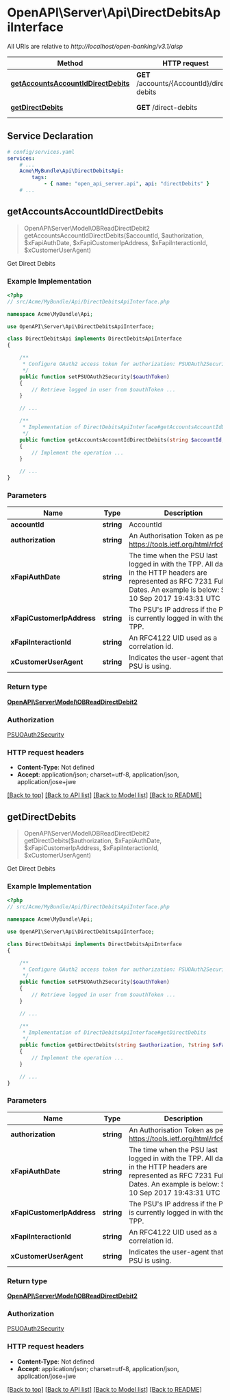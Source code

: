 # OpenAPI\Server\Api\DirectDebitsApiInterface

All URIs are relative to *http://localhost/open-banking/v3.1/aisp*

Method | HTTP request | Description
------------- | ------------- | -------------
[**getAccountsAccountIdDirectDebits**](DirectDebitsApiInterface.md#getAccountsAccountIdDirectDebits) | **GET** /accounts/{AccountId}/direct-debits | Get Direct Debits
[**getDirectDebits**](DirectDebitsApiInterface.md#getDirectDebits) | **GET** /direct-debits | Get Direct Debits


## Service Declaration
```yaml
# config/services.yaml
services:
    # ...
    Acme\MyBundle\Api\DirectDebitsApi:
        tags:
            - { name: "open_api_server.api", api: "directDebits" }
    # ...
```

## **getAccountsAccountIdDirectDebits**
> OpenAPI\Server\Model\OBReadDirectDebit2 getAccountsAccountIdDirectDebits($accountId, $authorization, $xFapiAuthDate, $xFapiCustomerIpAddress, $xFapiInteractionId, $xCustomerUserAgent)

Get Direct Debits

### Example Implementation
```php
<?php
// src/Acme/MyBundle/Api/DirectDebitsApiInterface.php

namespace Acme\MyBundle\Api;

use OpenAPI\Server\Api\DirectDebitsApiInterface;

class DirectDebitsApi implements DirectDebitsApiInterface
{

    /**
     * Configure OAuth2 access token for authorization: PSUOAuth2Security
     */
    public function setPSUOAuth2Security($oauthToken)
    {
        // Retrieve logged in user from $oauthToken ...
    }

    // ...

    /**
     * Implementation of DirectDebitsApiInterface#getAccountsAccountIdDirectDebits
     */
    public function getAccountsAccountIdDirectDebits(string $accountId, string $authorization, ?string $xFapiAuthDate, ?string $xFapiCustomerIpAddress, ?string $xFapiInteractionId, ?string $xCustomerUserAgent, int &$responseCode, array &$responseHeaders): array|object|null
    {
        // Implement the operation ...
    }

    // ...
}
```

### Parameters

Name | Type | Description  | Notes
------------- | ------------- | ------------- | -------------
 **accountId** | **string**| AccountId |
 **authorization** | **string**| An Authorisation Token as per https://tools.ietf.org/html/rfc6750 |
 **xFapiAuthDate** | **string**| The time when the PSU last logged in with the TPP.  All dates in the HTTP headers are represented as RFC 7231 Full Dates. An example is below:  Sun, 10 Sep 2017 19:43:31 UTC | [optional]
 **xFapiCustomerIpAddress** | **string**| The PSU&#39;s IP address if the PSU is currently logged in with the TPP. | [optional]
 **xFapiInteractionId** | **string**| An RFC4122 UID used as a correlation id. | [optional]
 **xCustomerUserAgent** | **string**| Indicates the user-agent that the PSU is using. | [optional]

### Return type

[**OpenAPI\Server\Model\OBReadDirectDebit2**](../Model/OBReadDirectDebit2.md)

### Authorization

[PSUOAuth2Security](../../README.md#PSUOAuth2Security)

### HTTP request headers

 - **Content-Type**: Not defined
 - **Accept**: application/json; charset=utf-8, application/json, application/jose+jwe

[[Back to top]](#) [[Back to API list]](../../README.md#documentation-for-api-endpoints) [[Back to Model list]](../../README.md#documentation-for-models) [[Back to README]](../../README.md)

## **getDirectDebits**
> OpenAPI\Server\Model\OBReadDirectDebit2 getDirectDebits($authorization, $xFapiAuthDate, $xFapiCustomerIpAddress, $xFapiInteractionId, $xCustomerUserAgent)

Get Direct Debits

### Example Implementation
```php
<?php
// src/Acme/MyBundle/Api/DirectDebitsApiInterface.php

namespace Acme\MyBundle\Api;

use OpenAPI\Server\Api\DirectDebitsApiInterface;

class DirectDebitsApi implements DirectDebitsApiInterface
{

    /**
     * Configure OAuth2 access token for authorization: PSUOAuth2Security
     */
    public function setPSUOAuth2Security($oauthToken)
    {
        // Retrieve logged in user from $oauthToken ...
    }

    // ...

    /**
     * Implementation of DirectDebitsApiInterface#getDirectDebits
     */
    public function getDirectDebits(string $authorization, ?string $xFapiAuthDate, ?string $xFapiCustomerIpAddress, ?string $xFapiInteractionId, ?string $xCustomerUserAgent, int &$responseCode, array &$responseHeaders): array|object|null
    {
        // Implement the operation ...
    }

    // ...
}
```

### Parameters

Name | Type | Description  | Notes
------------- | ------------- | ------------- | -------------
 **authorization** | **string**| An Authorisation Token as per https://tools.ietf.org/html/rfc6750 |
 **xFapiAuthDate** | **string**| The time when the PSU last logged in with the TPP.  All dates in the HTTP headers are represented as RFC 7231 Full Dates. An example is below:  Sun, 10 Sep 2017 19:43:31 UTC | [optional]
 **xFapiCustomerIpAddress** | **string**| The PSU&#39;s IP address if the PSU is currently logged in with the TPP. | [optional]
 **xFapiInteractionId** | **string**| An RFC4122 UID used as a correlation id. | [optional]
 **xCustomerUserAgent** | **string**| Indicates the user-agent that the PSU is using. | [optional]

### Return type

[**OpenAPI\Server\Model\OBReadDirectDebit2**](../Model/OBReadDirectDebit2.md)

### Authorization

[PSUOAuth2Security](../../README.md#PSUOAuth2Security)

### HTTP request headers

 - **Content-Type**: Not defined
 - **Accept**: application/json; charset=utf-8, application/json, application/jose+jwe

[[Back to top]](#) [[Back to API list]](../../README.md#documentation-for-api-endpoints) [[Back to Model list]](../../README.md#documentation-for-models) [[Back to README]](../../README.md)

